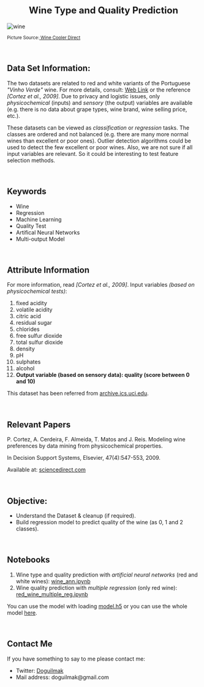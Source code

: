 <h1 align=center><font size = 5>Wine Type and Quality Prediction</font></h1>

<img  src="https://learn.winecoolerdirect.com/wp-content/uploads/2015/07/red-wine.jpg"  alt="wine">

<small>Picture Source:<a  href="https://learn.winecoolerdirect.com/red-wine/"> Wine Cooler Direct</a></small>

<br>

<h2>Data Set Information:</h2>

<p>The two datasets are related to red and white variants of the Portuguese <i>"Vinho Verde"</i> wine. For more details, consult: <a  href="https://www.vinhoverde.pt/en/">Web Link</a> or the reference <i>[Cortez et al., 2009]</i>. Due to privacy and logistic issues, only <i>physicochemical</i> (inputs) and <i>sensory</i> (the output) variables are available (e.g. there is no data about grape types, wine brand, wine selling price, etc.).

These datasets can be viewed as <i>classification</i> or <i>regression</i> tasks. The classes are ordered and not balanced (e.g. there are many more normal wines than excellent or poor ones). Outlier detection algorithms could be used to detect the few excellent or poor wines. Also, we are not sure if all input variables are relevant. So it could be interesting to test feature selection methods.</p>

<br> 

<h2>Keywords</h2> 

<ul>
	<li>Wine</li>
	<li>Regression</li>
	<li>Machine Learning</li>
	<li>Quality Test</li>
	<li>Artifical Neural Networks</li>
	<li>Multi-output Model</li>
</ul> 

<br>

<h2>Attribute Information</h2>

<p>For more information, read <i>[Cortez et al., 2009]</i>. Input variables <i>(based on physicochemical tests)</i>:</p>

<ol>
	<li>fixed acidity</li>
	<li>volatile acidity</li>
	<li>citric acid</li>
	<li>residual sugar</li>
	<li>chlorides</li>
	<li>free sulfur dioxide</li>
	<li>total sulfur dioxide</li>
	<li>density</li>
	<li>pH</li>
	<li>sulphates</li>
	<li>alcohol</li>
	<li><b>Output variable (based on sensory data): quality (score between 0 and 10)</b></li>
</ol>

<p>This dataset has been referred from <a  href="https://archive.ics.uci.edu/ml/datasets/Wine+Quality">archive.ics.uci.edu</a>.</p>

<br>

<h2>Relevant Papers</h2>

<p>P. Cortez, A. Cerdeira, F. Almeida, T. Matos and J. Reis. Modeling wine preferences by data mining from physicochemical properties.

In Decision Support Systems, Elsevier, 47(4):547-553, 2009.

Available at: <a  href="https://www.sciencedirect.com/science/article/abs/pii/S0167923609001377?via%3Dihub">sciencedirect.com</a></p>  

<br>

<h2>Objective:</h2>

<ul>
	<li>Understand the Dataset & cleanup (if required).</li>
	<li>Build regression model to predict quality of the wine (as 0, 1 and 2 classes).</li>
</ul> 

<br>

<h2>Notebooks</h2>

<ol>
	<li>Wine type and quality prediction with <i>artificial neural networks</i> (red and white wines): <a href="https://github.com/doguilmak/Red-Wine-Quality-Prediction/blob/main/wine_ann.ipynb">wine_ann.ipynb</a></li>
	<li>Wine quality prediction with <i>multiple regression</i> (only red wine): <a href="https://github.com/doguilmak/Red-Wine-Quality-Prediction/blob/main/red_wine_multiple_reg.ipynb">red_wine_multiple_reg.ipynb</a></li>
</ol>

You can use the model with loading <a  href="https://github.com/doguilmak/Red-Wine-Quality-Prediction/blob/main/saved_models/my_model.h5">model.h5</a> or you can use the whole model <a  href="https://github.com/doguilmak/Red-Wine-Quality-Prediction/tree/main/saved_models/saved_model">here</a>.</p>

<br>

<h2>Contact Me</h2>

<p>If you have something to say to me please contact me:</p> 

<ul>
	<li>Twitter: <a  href="https://twitter.com/Doguilmak">Doguilmak</a></li>
	<li>Mail address: doguilmak@gmail.com</li>
</ul>
